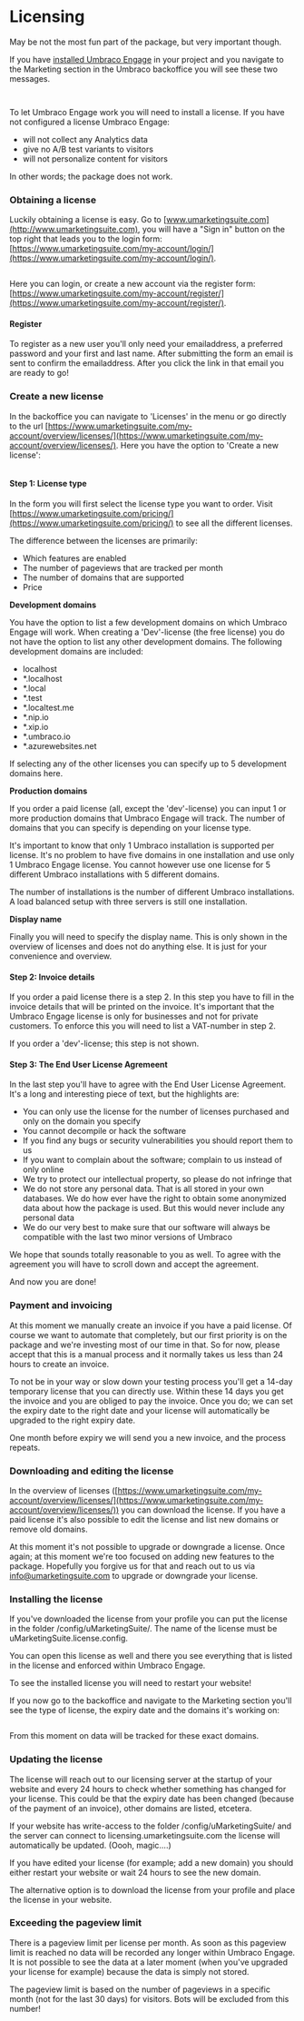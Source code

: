 # Licensing

May be not the most fun part of the package, but very important though.

If you have [installed Umbraco Engage](../../../../installing-umarketingsuite/quick-install/) in your project and you navigate to the Marketing section in the Umbraco backoffice you will see these two messages.

![]()

![]()

To let Umbraco Engage work you will need to install a license. If you have not configured a license Umbraco Engage:

* will not collect any Analytics data
* give no A/B test variants to visitors
* will not personalize content for visitors

In other words; the package does not work.

### Obtaining a license

Luckily obtaining a license is easy. Go to [www.umarketingsuite.com](http://www.umarketingsuite.com), you will have a "Sign in" button on the top right that leads you to the login form: [https://www.umarketingsuite.com/my-account/login/](https://www.umarketingsuite.com/my-account/login/).

![]()

Here you can login, or create a new account via the register form: [https://www.umarketingsuite.com/my-account/register/](https://www.umarketingsuite.com/my-account/register/).

#### Register

To register as a new user you'll only need your emailaddress, a preferred password and your first and last name. After submitting the form an email is sent to confirm the emailaddress. After you click the link in that email you are ready to go!

### Create a new license

In the backoffice you can navigate to 'Licenses' in the menu or go directly to the url [https://www.umarketingsuite.com/my-account/overview/licenses/](https://www.umarketingsuite.com/my-account/overview/licenses/). Here you have the option to 'Create a new license':

![]()

#### Step 1: License type

In the form you will first select the license type you want to order. Visit [https://www.umarketingsuite.com/pricing/](https://www.umarketingsuite.com/pricing/) to see all the different licenses.

The difference between the licenses are primarily:

* Which features are enabled
* The number of pageviews that are tracked per month
* The number of domains that are supported
* Price

**Development domains**

You have the option to list a few development domains on which Umbraco Engage will work. When creating a 'Dev'-license (the free license) you do not have the option to list any other development domains. The following development domains are included:

* localhost
* \*.localhost
* \*.local
* \*.test
* \*.localtest.me
* \*.nip.io
* \*.xip.io
* \*.umbraco.io
* \*.azurewebsites.net

If selecting any of the other licenses you can specify up to 5 development domains here.

**Production domains**

If you order a paid license (all, except the 'dev'-license) you can input 1 or more production domains that Umbraco Engage will track. The number of domains that you can specify is depending on your license type.

It's important to know that only 1 Umbraco installation is supported per license. It's no problem to have five domains in one installation and use only 1 Umbraco Engage license. You cannot however use one license for 5 different Umbraco installations with 5 different domains.

The number of installations is the number of different Umbraco installations. A load balanced setup with three servers is still one installation.

**Display name**

Finally you will need to specify the display name. This is only shown in the overview of licenses and does not do anything else. It is just for your convenience and overview.

#### Step 2: Invoice details

If you order a paid license there is a step 2. In this step you have to fill in the invoice details that will be printed on the invoice. It's important that the Umbraco Engage license is only for businesses and not for private customers. To enforce this you will need to list a VAT-number in step 2.

If you order a 'dev'-license; this step is not shown.

#### Step 3: The End User License Agremeent

In the last step you'll have to agree with the End User License Agreement. It's a long and interesting piece of text, but the highlights are:

* You can only use the license for the number of licenses purchased and only on the domain you specify
* You cannot decompile or hack the software
* If you find any bugs or security vulnerabilities you should report them to us
* If you want to complain about the software; complain to us instead of only online
* We try to protect our intellectual property, so please do not infringe that
* We do not store any personal data. That is all stored in your own databases. We do how ever have the right to obtain some anonymized data about how the package is used. But this would never include any personal data
* We do our very best to make sure that our software will always be compatible with the last two minor versions of Umbraco

We hope that sounds totally reasonable to you as well. To agree with the agreement you will have to scroll down and accept the agreement.

And now you are done!

### Payment and invoicing

At this moment we manually create an invoice if you have a paid license. Of course we want to automate that completely, but our first priority is on the package and we're investing most of our time in that. So for now, please accept that this is a manual process and it normally takes us less than 24 hours to create an invoice.

To not be in your way or slow down your testing process you'll get a 14-day temporary license that you can directly use. Within these 14 days you get the invoice and you are obliged to pay the invoice. Once you do; we can set the expiry date to the right date and your license will automatically be upgraded to the right expiry date.

One month before expiry we will send you a new invoice, and the process repeats.

### Downloading and editing the license

In the overview of licenses ([https://www.umarketingsuite.com/my-account/overview/licenses/](https://www.umarketingsuite.com/my-account/overview/licenses/)) you can download the license. If you have a paid license it's also possible to edit the license and list new domains or remove old domains.

At this moment it's not possible to upgrade or downgrade a license. Once again; at this moment we're too focused on adding new features to the package. Hopefully you forgive us for that and reach out to us via [info@umarketingsuite.com](mailto:info@umarketingsuite.com) to upgrade or downgrade your license.

### Installing the license

If you've downloaded the license from your profile you can put the license in the folder /config/uMarketingSuite/. The name of the license must be uMarketingSuite.license.config.

You can open this license as well and there you see everything that is listed in the license and enforced within Umbraco Engage.

To see the installed license you will need to restart your website!

If you now go to the backoffice and navigate to the Marketing section you'll see the type of license, the expiry date and the domains it's working on:

![]()

From this moment on data will be tracked for these exact domains.

### Updating the license

The license will reach out to our licensing server at the startup of your website and every 24 hours to check whether something has changed for your license. This could be that the expiry date has been changed (because of the payment of an invoice), other domains are listed, etcetera.

If your website has write-access to the folder /config/uMarketingSuite/ and the server can connect to licensing.umarketingsuite.com the license will automatically be updated. (Oooh, magic....)

If you have edited your license (for example; add a new domain) you should either restart your website or wait 24 hours to see the new domain.

The alternative option is to download the license from your profile and place the license in your website.

### Exceeding the pageview limit

There is a pageview limit per license per month. As soon as this pageview limit is reached no data will be recorded any longer within Umbraco Engage. It is not possible to see the data at a later moment (when you've upgraded your license for example) because the data is simply not stored.

The pageview limit is based on the number of pageviews in a specific month (not for the last 30 days) for visitors. Bots will be excluded from this number!
